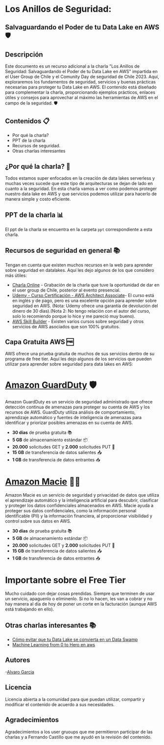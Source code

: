  # Los Anillos de Seguridad:​ 
 ## Salvaguardando el Poder de tu Data Lake en​ AWS 🛡️

## Descripción

Este documento es un recurso adicional a la charla "Los Anillos de Seguridad:​ Salvaguardando el Poder de tu Data Lake en​ AWS" impartida en el User Group de Chile y el Comunity Day de seguridad de Chile 2023. Aquí, exploraremos los fundamentos de seguridad, servicios y buenas prácticas necesarias para proteger tu Data Lake en AWS. El contenido está diseñado para complementar la charla, proporcionando ejemplos prácticos, enlaces útiles y consejos para aprovechar al máximo las herramientas de AWS en el campo de la seguridad. 🛡️

## Contenidos 📋

- Por qué la charla?
- PPT de la charla
- Recursos de seguridad.
- Otras charlas interesantes

## ¿Por qué la charla? 🤔

Todos estamos super enfocados en la creación de data lakes serverless y muchas veces sucede que este tipo de arquitecturas se dejan de lado en cuanto a la seguridad. En esta charla vamos a ver como podemos proteger nuestro data lake en AWS y que servicios podemos utilizar para hacerlo de manera simple y costo eficiente.

## PPT de la charla 📊

El ppt de la charla se encuentra en la carpeta `ppt` correspondiente a esta charla.

## Recursos de seguridad en general 📚

Tengan en cuenta que existen muchos recursos en la web para aprender sobre seguridad en datalakes. Aquí les dejo algunos de los que considero más útiles:

- [Charla Online](https://www.linkedin.com/events/losanillosdeseguridad-salvaguar7082429703814287360/theater/) - Grabación de la charla que tuve la oportunidad de dar en el user group de Chile, posterior al evento presencial.
- [Udemy - Curso Certificación - AWS Architect Associate](https://www.udemy.com/course/aws-certified-solutions-architect-associate-saa-c03/?couponCode=ST20MT50724)- El curso está en inglés y de pago, pero es una excelente opción para aprender sobre seguridad en AWS. (Nota: Udemy ofrece una garantía de devolución del dinero de 30 días).(Nota 2: No tengo relación con el autor del curso, solo lo recomiendo porque lo hice y me pareció muy bueno).
- [AWS Skill Builder](https://explore.skillbuilder.aws/learn/signin) - Existen varios cursos sobre seguridad y otros servicios de AWS asociados que son 100% gratuitos.

## Capa Gratuita AWS 🆓

AWS ofrece una prueba gratuita de muchos de sus servicios dentro de su programa de free tier. Aquí les dejo algunos de los servicios que pueden utilizar para aprender sobre seguridad para data lakes en AWS:


# [Amazon GuardDuty](https://aws.amazon.com/guardduty/) 🛡️

Amazon GuardDuty es un servicio de seguridad administrado que ofrece detección continua de amenazas para proteger su cuenta de AWS y los recursos de AWS. GuardDuty utiliza análisis de comportamiento, aprendizaje automático y fuentes de inteligencia de amenazas para identificar y priorizar posibles amenazas en su cuenta de AWS.

- **30 días** de prueba gratuita 📚
- **5 GB** de almacenamiento estándar 📦
- **20.000** solicitudes GET y **2.000** solicitudes PUT 🔄
- **15 GB** de transferencia de datos salientes 📤
- **1 GB** de transferencia de datos entrantes 📥

# [Amazon Macie](https://aws.amazon.com/macie/) 🕵️‍♂️

Amazon Macie es un servicio de seguridad y privacidad de datos que utiliza el aprendizaje automático y la inteligencia artificial para descubrir, clasificar y proteger los datos confidenciales almacenados en AWS. Macie ayuda a proteger sus datos confidenciales, como la información personal identificable (PII) y la información financiera, al proporcionar visibilidad y control sobre sus datos en AWS.

- **30 días** de prueba gratuita 📚
- **5 GB** de almacenamiento estándar 📦
- **20.000** solicitudes GET y **2.000** solicitudes PUT 🔄
- **15 GB** de transferencia de datos salientes 📤
- **1 GB** de transferencia de datos entrantes 📥

# Importante sobre el Free Tier

Mucho cuidado con dejar cosas prendidas. Siempre que terminen de usar un servicio, apaguenlo o eliminenlo. Si no lo hacen, les van a cobrar y no hay manera al día de hoy de poner un corte en la facturación (aunque AWS está trabajando en ello).


## Otras charlas interesantes 📚


- [Cómo evitar que tu Data Lake se convierta en un Data Swamp​](../Charla-DataLake-2023/Charla-DataLake-2023.md)
- [Machine Learning from 0 to Hero en aws](../Charla-Ml-0toHero/ML-0toHero.md)


## Autores

-[Alvaro Garcia](https://linktr.ee/alvarongg)

## Licencia

Licencia abierta a la comunidad para que puedan utilizar, compartir y modificar el contenido de acuerdo a sus necesidades.

## Agradecimientos

Agradecimientos a los user gruoups que me permitieron participar de las charlas y a Fernando Castillo que me ayudó en la revisión del contenido.